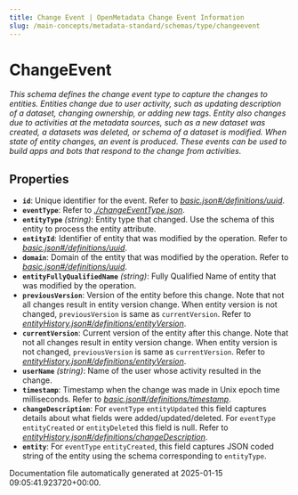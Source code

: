 ```yaml
---
title: Change Event | OpenMetadata Change Event Information
slug: /main-concepts/metadata-standard/schemas/type/changeevent
---
```


# ChangeEvent

*This schema defines the change event type to capture the changes to entities. Entities change due to user activity, such as updating description of a dataset, changing ownership, or adding new tags. Entity also changes due to activities at the metadata sources, such as a new dataset was created, a datasets was deleted, or schema of a dataset is modified. When state of entity changes, an event is produced. These events can be used to build apps and bots that respond to the change from activities.*

## Properties

- **`id`**: Unique identifier for the event. Refer to *[basic.json#/definitions/uuid](#sic.json#/definitions/uuid)*.
- **`eventType`**: Refer to *[./changeEventType.json](#changeEventType.json)*.
- **`entityType`** *(string)*: Entity type that changed. Use the schema of this entity to process the entity attribute.
- **`entityId`**: Identifier of entity that was modified by the operation. Refer to *[basic.json#/definitions/uuid](#sic.json#/definitions/uuid)*.
- **`domain`**: Domain of the entity that was modified by the operation. Refer to *[basic.json#/definitions/uuid](#sic.json#/definitions/uuid)*.
- **`entityFullyQualifiedName`** *(string)*: Fully Qualified Name of entity that was modified by the operation.
- **`previousVersion`**: Version of the entity before this change. Note that not all changes result in entity version change. When entity version is not changed, `previousVersion` is same as `currentVersion`. Refer to *[entityHistory.json#/definitions/entityVersion](#tityHistory.json#/definitions/entityVersion)*.
- **`currentVersion`**: Current version of the entity after this change. Note that not all changes result in entity version change. When entity version is not changed, `previousVersion` is same as `currentVersion`. Refer to *[entityHistory.json#/definitions/entityVersion](#tityHistory.json#/definitions/entityVersion)*.
- **`userName`** *(string)*: Name of the user whose activity resulted in the change.
- **`timestamp`**: Timestamp when the change was made in Unix epoch time milliseconds. Refer to *[basic.json#/definitions/timestamp](#sic.json#/definitions/timestamp)*.
- **`changeDescription`**: For `eventType` `entityUpdated` this field captures details about what fields were added/updated/deleted. For `eventType` `entityCreated` or `entityDeleted` this field is null. Refer to *[entityHistory.json#/definitions/changeDescription](#tityHistory.json#/definitions/changeDescription)*.
- **`entity`**: For `eventType` `entityCreated`, this field captures JSON coded string of the entity using the schema corresponding to `entityType`.


Documentation file automatically generated at 2025-01-15 09:05:41.923720+00:00.
